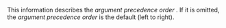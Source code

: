  

This information describes the *argument precedence order* . If it is omitted, the *argument precedence order* is the default (left to right). 

